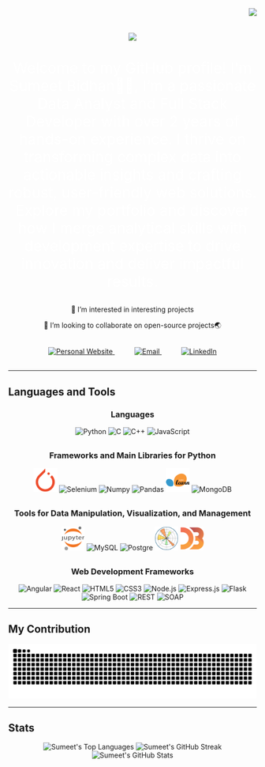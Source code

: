 <img align="right" src="https://visitor-badge.laobi.icu/badge?page_id=sumeetbidhan.sumeetbidhan" />

<h1 align="center">
    <img src="https://readme-typing-svg.herokuapp.com/?font=Righteous&size=40&color=FFA500&center=true&vCenter=true&width=550&height=80&duration=4000&lines=Hi+There!+👋;+I'm+Sumeet+Bidhan!;" />
</h1>

<div align="center">
  <p style="font-size: 30px; color: white; text-align: center;">
    Welcome to my GitHub profile! I'm Sumeet Bidhan🥷🏽, I’m a passionate Data Analyst and Full Stack Developer with over 2 years of hands-on experience. I thrive on transforming complex data into actionable insights and crafting robust, user-friendly web solutions. Explore my portfolio and discover how I merge analytical skills with development expertise to drive innovation and deliver impactful results.
  </p>
</div>

<div align="center" style="margin: 30px 20px;">
  <p>👀 I’m interested in interesting projects</p>
  <p>💞️ I’m looking to collaborate on open-source projects🌏</p>
</div>

<div align="center" style="margin: 30px 20px;">
  <a href="https://sumeetbidhan.netlify.app/" target="_blank" style="margin: 0 20px;">
    <img src="https://img.icons8.com/?size=70&id=Meg71w7epZVz&format=png&color=000000" alt="Personal Website"/>
  </a>
  <a href="mailto:sumeetbidhanwork@gmail.com" style="margin: 0 20px;">
    <img src="https://img.icons8.com/?size=70&id=6QtoKjRma1Cq&format=png&color=000000" alt="Email"/>
  </a>
  <a href="https://www.linkedin.com/in/sumeetbidhanwork" target="_blank" style="margin: 0 20px;">
    <img src="https://img.icons8.com/?size=70&id=60ZV_wYC0BM2&format=png&color=000000" alt="LinkedIn"/>
  </a>
</div>

---

## Languages and Tools

<div align="center">
  <h3>Languages</h3>
  <img src="https://img.icons8.com/color/48/000000/python.png" alt="Python"/>
  <img src="https://img.icons8.com/color/48/000000/c-programming.png" alt="C"/>
  <img src="https://img.icons8.com/color/48/000000/c-plus-plus-logo.png" alt="C++"/>
  <img src="https://img.icons8.com/color/48/000000/javascript.png" alt="JavaScript"/>
  
  <h3 style="margin-top: 30px;">Frameworks and Main Libraries for Python</h3>
  <img src="https://github.com/devicons/devicon/blob/master/icons/pytorch/pytorch-original.svg" alt="Pytorch" width="48" height="48"/>
  <img src="https://img.icons8.com/color/48/000000/selenium-test-automation.png" alt="Selenium"/>
  <img src="https://img.icons8.com/color/48/000000/numpy.png" alt="Numpy"/>
  <img src="https://img.icons8.com/color/48/000000/pandas.png" alt="Pandas"/>
  <img src="https://github.com/devicons/devicon/blob/master/icons/scikitlearn/scikitlearn-original.svg" alt="Sklearn" width="48" height="48"/>
  <img src="https://img.icons8.com/color/48/000000/mongodb.png" alt="MongoDB"/>

  <h3 style="margin-top: 30px;">Tools for Data Manipulation, Visualization, and Management</h3>
  <img src="https://github.com/devicons/devicon/blob/master/icons/jupyter/jupyter-original-wordmark.svg" alt="Jupyter" width="48" height="48"/>
  <img src="https://img.icons8.com/color/48/000000/mysql-logo.png" alt="MySQL"/>
  <img src="https://img.icons8.com/color/48/000000/postgreesql.png" alt="Postgre"/>
  <img src="https://github.com/devicons/devicon/blob/master/icons/matplotlib/matplotlib-original.svg" alt="Matplotlib" width="48" height="48"/>
  <img src="https://github.com/devicons/devicon/blob/master/icons/d3js/d3js-original.svg" alt="D3" width="48" height="48"/>

  <h3 style="margin-top: 30px;">Web Development Frameworks</h3>
  <img src="https://img.icons8.com/color/48/000000/angularjs.png" alt="Angular"/>
  <img src="https://img.icons8.com/color/48/000000/react-native.png" alt="React"/>
  <img src="https://img.icons8.com/color/48/000000/html-5.png" alt="HTML5"/>
  <img src="https://img.icons8.com/color/48/000000/css3.png" alt="CSS3"/>
  <img src="https://img.icons8.com/color/48/000000/nodejs.png" alt="Node.js"/>
  <img src="https://img.icons8.com/color/48/000000/express.png" alt="Express.js"/>
  <img src="https://img.icons8.com/color/48/000000/flask.png" alt="Flask"/>
  <img src="https://img.icons8.com/color/48/000000/spring-logo.png" alt="Spring Boot"/>
  <img src="https://img.icons8.com/color/48/000000/api.png" alt="REST"/>
  <img src="https://img.icons8.com/color/48/000000/soap.png" alt="SOAP"/>
</div>

---

## My Contribution

<div align="center">
  <img src="https://github.com/sumeetbidhan/sumeetbidhan/raw/output/github-contribution-grid-snake.svg" alt="GitHub Contribution Snake"/>
</div>

---

## Stats

<div align="center">
  <img src="https://github-readme-stats.vercel.app/api/top-langs/?username=sumeetbidhan&layout=compact&theme=radical" alt="Sumeet's Top Languages"/>
  <img src="https://github-readme-streak-stats.herokuapp.com/?user=sumeetbidhan&theme=radical" alt="Sumeet's GitHub Streak"/>
  <img src="https://github-readme-stats.vercel.app/api?username=sumeetbidhan&show_icons=true&theme=radical" alt="Sumeet's GitHub Stats"/>
</div>
